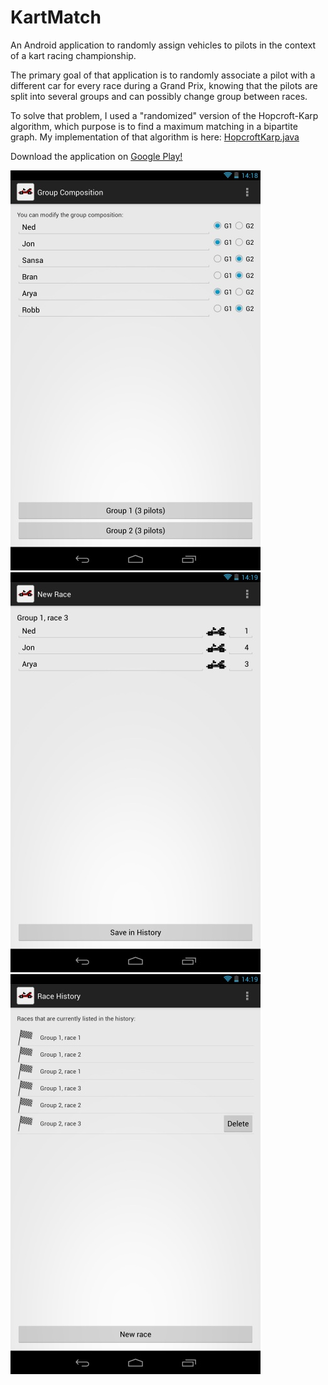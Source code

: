 KartMatch
=========

An Android application to randomly assign vehicles to pilots in the context of a kart racing championship.

The primary goal of that application is to randomly associate a pilot with a different car for every race during a Grand Prix, knowing that the pilots are split into several groups and can possibly change group between races. 

To solve that problem, I used a "randomized" version of the Hopcroft-Karp algorithm, which purpose is to find a maximum matching in a bipartite graph. My implementation of that algorithm is here: <a href="https://github.com/pierre-dejoue/kart-match/blob/master/src/fr/neuf/perso/pdejoue/kart_match/HopcroftKarp.java">HopcroftKarp.java</a>

Download the application on <a href="https://play.google.com/store/apps/details?id=fr.neuf.perso.pdejoue.kart_match">Google Play!</a>

<img src="https://github.com/pierre-dejoue/kart-match/blob/master/screenshots/en/KartMatch_01.jpg?raw=true" />

<img src="https://github.com/pierre-dejoue/kart-match/blob/master/screenshots/en/KartMatch_02.jpg?raw=true" />

<img src="https://github.com/pierre-dejoue/kart-match/blob/master/screenshots/en/KartMatch_03.jpg?raw=true" />
